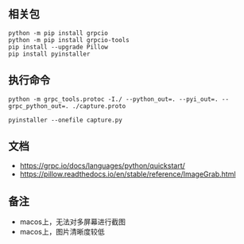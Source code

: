 ## 相关包
```
python -m pip install grpcio
python -m pip install grpcio-tools
pip install --upgrade Pillow
pip install pyinstaller
```

## 执行命令

```
python -m grpc_tools.protoc -I./ --python_out=. --pyi_out=. --grpc_python_out=. ./capture.proto
```
```
pyinstaller --onefile capture.py
```

## 文档
- https://grpc.io/docs/languages/python/quickstart/
- https://pillow.readthedocs.io/en/stable/reference/ImageGrab.html

## 备注
- macos上，无法对多屏幕进行截图
- macos上，图片清晰度较低